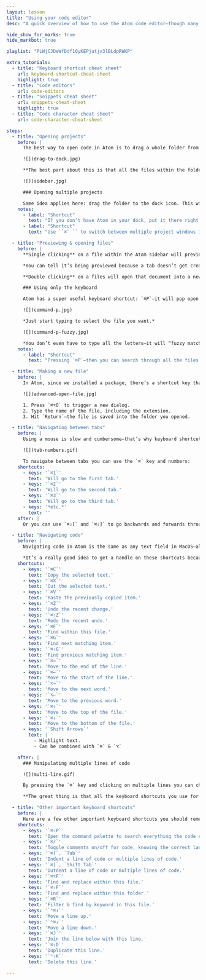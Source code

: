 ```yaml
---
layout: lesson
title: "Using your code editor"
desc: "A quick overview of how to use the Atom code editor—though many of these techniques apply to Sublime Text and many others."

hide_show_for_marks: true
hide_markbot: true

playlist: "PLWjCJDeWfDdf1QyKEPjutjx3lBLdpRWKP"

extra_tutorials:
  - title: "Keyboard shortcut cheat sheet"
    url: keyboard-shortcut-cheat-sheet
    highlight: true
  - title: "Code editors"
    url: code-editors
  - title: "Snippets cheat sheet"
    url: snippets-cheat-sheet
    highlight: true
  - title: "Code character cheat sheet"
    url: code-character-cheat-sheet

steps:
  - title: "Opening projects"
    before: |
      The best way to open code in Atom is to drag a whole folder from finder right to the Atom icon in your dock.

      ![](drag-to-dock.jpg)

      **The best part about this is that all the files within the folder will then be listed on the right hand side for easy access.**

      ![](sidebar.jpg)

      ### Opening multiple projects

      Same idea applies here: drag the folder to the dock icon. This will open a completely new Atom window which is significantly help you keep all the code files organized.
    notes:
      - label: "Shortcut"
        text: "If you don’t have Atom in your dock, put it there right now—you’ll be needing it a lot."
      - label: "Shortcut"
        text: "Use ``⌘` `` to switch between multiple project windows in Atom."

  - title: "Previewing & opening files"
    before: |
      **Single clicking** on a file within the Atom sidebar will preview that document in the Atom window.

      *You can tell it’s being previewed because a tab doesn’t get created or the name on the tab doesn’t change.*

      **Double clicking** on a files will open that document into a new tab in Atom that you can then edit.

      ### Using only the keyboard

      Atom has a super useful keyboard shortcut: `⌘P`—it will pop open a little dialog listing all the files in the current project. Start typing to search through the files and hit enter when you’ve highlighted the one you want.

      ![](command-p.jpg)

      *Just start typing to select the file you want.*

      ![](command-p-fuzzy.jpg)

      *You don’t even have to type all the letters—it will “fuzzy match” the name and find the one that’s closest to what you want.*
    notes:
      - label: "Shortcut"
        text: "Pressing `⌘P`—then you can search through all the files and open one without taking your hands off the keyboard."

  - title: "Making a new file"
    before: |
      In Atom, since we installed a package, there’s a shortcut key that will make a new file and save it directly into the folder we have open.

      ![](advanced-open-file.jpg)

      1. Press `⌘⌥O` to trigger a new dialog.
      2. Type the name of the file, including the extension.
      3. Hit `Return`—the file is saved into the folder you opened.

  - title: "Navigating between tabs"
    before: |
      Using a mouse is slow and cumbersome—that’s why keyboard shortcuts are amazing.

      ![](tab-numbers.gif)

      To navigate between tabs you can use the `⌘` key and numbers:
    shortcuts:
      - keys: '`⌘1`'
        text: 'Will go to the first tab.'
      - keys: '`⌘2`'
        text: 'Will go to the second tab.'
      - keys: '`⌘3`'
        text: 'Will go to the third tab.'
      - keys: '*etc.*'
        text: ''
    after: |
      Or you can use `⌘⇧[` and `⌘⇧]` to go backwards and forwards through the tabs.

  - title: "Navigating code"
    before: |
      Navigating code in Atom is the same as any text field in MacOS—all the same shortcuts apply.

      *It’s a really good idea to get a handle on these shortcuts because they will greatly increase your efficiency.*
    shortcuts:
      - keys: '`⌘C`'
        text: 'Copy the selected text.'
      - keys: '`⌘X`'
        text: 'Cut the selected text.'
      - keys: '`⌘V`'
        text: 'Paste the previously copied item.'
      - keys: '`⌘Z`'
        text: 'Undo the recent change.'
      - keys: '`⌘⇧Z`'
        text: 'Redo the recent undo.'
      - keys: '`⌘F`'
        text: 'Find within this file.'
      - keys: '`⌘G`'
        text: 'Find next matching item.'
      - keys: '`⌘⇧G`'
        text: 'Find previous matching item.'
      - keys: '`⌘➔`'
        text: 'Move to the end of the line.'
      - keys: '`⌘←`'
        text: 'Move to the start of the line.'
      - keys: '`⌥➔`'
        text: 'Move to the next word.'
      - keys: '`⌥←`'
        text: 'Move to the previous word.'
      - keys: '`⌘↑`'
        text: 'Move to the top of the file.'
      - keys: '`⌘↓`'
        text: 'Move to the bottom of the file.'
      - keys: '`Shift Arrows`'
        text: |
          - Highlight text.
          - Can be combined with `⌘` & `⌥`

    after: |
      ### Manipulating multiple lines of code

      ![](multi-line.gif)

      By pressing the `⌘` key and clicking on multiple lines you can change code on many lines at once.

      **The great thing is that all the keyboard shortcuts you use for one line will now apply to all of those lines too!**

  - title: "Other important keyboard shortcuts"
    before: |
      Here are a few other important keyboard shortcuts you should remember to help you get more efficient:
    shortcuts:
      - keys: '`⌘⇧P`'
        text: 'Open the command palette to search everything the code editor can do.'
      - keys: '`⌘/`'
        text: 'Toggle comments on/off for code, knowing the correct language.'
      - keys: '`⌘]`, `Tab`'
        text: 'Indent a line of code or multiple lines of code.'
      - keys: '`⌘[`, `Shift Tab`'
        text: 'Outdent a line of code or multiple lines of code.'
      - keys: '`⌘⌥F`'
        text: 'Find and replace within this file.'
      - keys: '`⌘⇧F`'
        text: 'Find and replace within this folder.'
      - keys: '`⌘R`'
        text: 'Filter & find by keyword in this file.'
      - keys: '`⌃⌘↑`'
        text: 'Move a line up.'
      - keys: '`⌃⌘↓`'
        text: 'Move a line down.'
      - keys: '`⌘J`'
        text: 'Join the line below with this line.'
      - keys: '`⌘⇧D`'
        text: 'Duplicate this line.'
      - keys: '`⌃⇧K`'
        text: 'Delete this line.'

---
```


